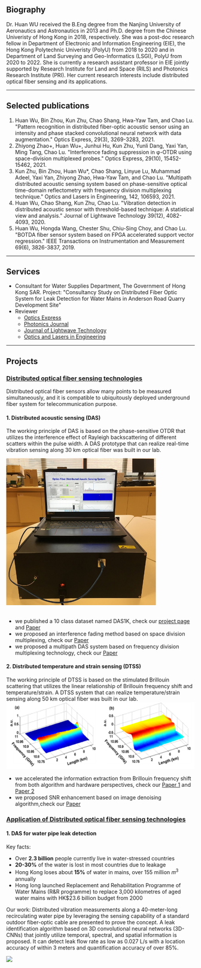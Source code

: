 ## **Biography**
Dr. Huan WU received the B.Eng degree from the Nanjing University of Aeronautics and Astronautics in 2013 and Ph.D. degree from the Chinese Univeristy of Hong Kong in 2018, respectively. She was a post-doc research fellow in Department of Electronic and Information Engineering (EIE), the Hong Kong Polytechnic Univeristy (PolyU) from 2018 to 2020 and in Department of Land Surveying and Geo-Informatics (LSGI), PolyU from 2020 to 2022. She is currently a research assistant professor in EIE jointly supported by Research Institute for Land and Space (RILS) and Photonics Research Institute (PRI). Her current research interests include distributed optical fiber sensing and its applications. 

---

## **Selected publications**
1.	Huan Wu, Bin Zhou, Kun Zhu, Chao Shang, Hwa-Yaw Tam, and Chao Lu. "Pattern recognition in distributed fiber-optic acoustic sensor using an intensity and phase stacked convolutional neural network with data augmentation." Optics Express, 29(3), 3269-3283, 2021.
2.	Zhiyong Zhao+, Huan Wu+, Junhui Hu, Kun Zhu, Yunli Dang, Yaxi Yan, Ming Tang, Chao Lu. "Interference fading suppression in φ-OTDR using space-division multiplexed probes." Optics Express, 29(10), 15452-15462, 2021.
3.	Kun Zhu, Bin Zhou, Huan Wu*, Chao Shang, Linyue Lu, Muhammad Adeel, Yaxi Yan, Zhiyong Zhao, Hwa-Yaw Tam, and Chao Lu. "Multipath distributed acoustic sensing system based on phase-sensitive optical time-domain reflectometry with frequency division multiplexing technique." Optics and Lasers in Engineering, 142, 106593, 2021.
4.	Huan Wu, Chao Shang, Kun Zhu, Chao Lu. "Vibration detection in distributed acoustic sensor with threshold-based technique: A statistical view and analysis." Journal of Lightwave Technology 39(12), 4082-4093, 2020.
5.	Huan Wu, Hongda Wang, Chester Shu, Chiu-Sing Choy, and Chao Lu. "BOTDA fiber sensor system based on FPGA accelerated support vector regression." IEEE Transactions on Instrumentation and Measurement 69(6), 3826-3837, 2019.

---
## **Services**
- Consultant for Water Supplies Department, The Government of Hong Kong SAR. Project: "Consultancy Study on Distributed Fiber Optic System for Leak Detection for Water Mains in Anderson Road Quarry Development Site" 
- Reviewer
    - [Optics Express](https://opg.optica.org/oe/home.cfm)
    - [Photonics Journal](https://www.photonicssociety.org/publications/photonics-journal)
    - [Journal of Lightwave Technology](https://ieeexplore.ieee.org/xpl/RecentIssue.jsp?punumber=50)
    - [Optics and Lasers in Engineering](https://www.sciencedirect.com/journal/optics-and-lasers-in-engineering)

---
## **Projects**
### <ins>Distributed optical fiber sensing technologies</ins>
Distributed optical fiber sensors allow many points to be measured simultaneously, and it is compatible to ubiquitously deployed underground fiber system for telecommunication purpose.
#### 1. Distributed acoustic sensing (DAS)
The working principle of DAS is based on the phase-sensitive OTDR that utilizes the interference effect of Rayleigh backscattering of different scatters within the pulse width. A DAS prototype that can realize real-time vibration sensing along 30 km optical fiber was built in our lab.

<img src="images/prototype.jpg" width="400"/>
<br><br>

- we published a 10 class dataset named DAS1K, check our [project page](https://github.com/Haley122/Distributed-Acoustic-Sensor-DAS1K-Pattern-Recognition) and <a href="https://haley122.github.io/pdf/das_pdf1.pdf" target="_blank">Paper</a>
- we proposed an interference fading method based on space division multiplexing, check our <a href="https://haley122.github.io/pdf/das_pdf2.pdf" target="_blank">Paper</a>
- we proposed a multipath DAS system based on frequency division multiplexing technology, check our <a href="https://haley122.github.io/pdf/das_pdf3.pdf" target="_blank">Paper</a>


#### 2. Distributed temperature and strain sensing (DTSS)
The working principle of DTSS is based on the stimulated Brillouin scattering that utilizes the linear relationship of Brillouin frequency shift and temperature/strain. A DTSS system that can realize temperature/strain sensing along 50 km optical fiber was built in our lab.
<img src="images/BOTDA2.png" width="700"/> 

- we accelerated the information extraction from Brillouin frequency shift from both algorithm and hardware perspectives, check our <a href="https://haley122.github.io/pdf/dtss_pdf1.pdf" target="_blank">Paper 1</a> and <a href="https://haley122.github.io/pdf/dtss_pdf2.pdf" target="_blank">Paper 2</a>
- we proposed SNR enhancement based on image denoising algorithm,check our <a href="https://haley122.github.io/pdf/dtss_pdf3.pdf" target="_blank">Paper</a>

### <ins>Application of Distributed optical fiber sensing technologies</ins>
#### 1. DAS for water pipe leak detection
Key facts: 
- Over **2.3 billion** people currently live in water-stressed countries
- **20-30%** of the water is lost in most countries due to leakage
- Hong Kong loses about **15%** of water in mains, over 155 million 𝑚<sup>3</sup> annually
- Hong long launched Replacement and Rehabilitation Programme of Water Mains (R&R programme) to replace 3,000 kilometres of aged water mains with HK$23.6 billion budget from 2000

Our work: Distributed vibration measurements along a 40-meter-long recirculating water pipe by leveraging the sensing capability of a standard outdoor fiber-optic cable are presented to prove the concept. A leak identification algorithm based on 3D convolutional neural networks (3D-CNNs) that jointly utilize temporal, spectral, and spatial information is proposed. It can detect leak flow rate as low as 0.027 L/s with a location accuracy of within 3 meters and quantification accuracy of over 85%.

<img src="images/water_pipe.png" width="700"/>


